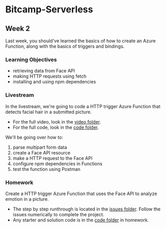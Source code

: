 # Bitcamp-Serverless
## Week 2
Last week, you should've learned the basics of how to create an Azure Function, along with the basics of triggers and bindings.

### Learning Objectives
- retrieving data from Face API
- making HTTP requests using fetch
- installing and using npm dependencies

### Livestream
In the livestream, we're going to code a HTTP trigger Azure Function that detects facial hair in a submitted picture. 
- For the full video, look in the [video folder](livestream/videos). 
- For the full code, look in the [code folder](livestream/code).

We'll be going over how to:
1. parse multipart form data
2. create a Face API resource
3. make a HTTP request to the Face API
4. configure npm dependencies in Functions
5. test the function using Postman

### Homework
Create a HTTP trigger Azure Function that uses the Face API to analyze emotion in a picture. 
- The step by step runthrough is located in the [issues folder](homework/issues). Follow the issues numerically to complete the project. 
- Any starter and solution code is in the [code folder](homework/code) in homework.
